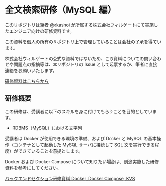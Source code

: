 # 全文検索研修（MySQL 編）

このリポジトリは筆者 [@okashoi](https://github.com/okashoi) が所属する株式会社ウィルゲートにて実施したエンジニア向けの研修資料です。

この資料を個人の所有のリポジトリ上で管理していることは会社の了承を得ています。

株式会社ウィルゲートの公式な資料ではないため、この資料についての問い合わせや問題点の指摘等は、本リポジトリの Issue として起票するか、筆者に直接連絡をお願いいたします。

[研修資料はこちらから](./docs/index.md)

## 研修概要

この研修は、受講者に以下のスキルを身に付けてもらうことを目的としています。

- RDBMS（MySQL）における文字列

受講者は Docker が使用できる環境の準備、および Docker と MySQL の基本操作（コンテナとして起動した MySQL サーバに接続して SQL 文を実行できる程度）ができていることを前提とします。

Docker および Docker Compose について知りたい場合は、別途実施した研修資料を参考にしてください。

[バックエンドセクション研修資料 Docker, Docker Compose, KVS](https://github.com/willgate-dev/backend_training_docker)
